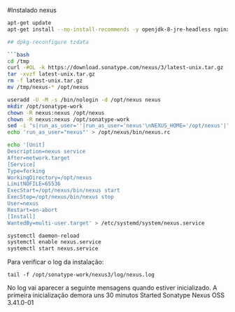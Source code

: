 #Instalado nexus
 ```bash
 apt-get update
 apt-get install --no-install-recommends -y openjdk-8-jre-headless nginx unzip curl net-tools

 ## dpkg-reconfigure tzdata

 ```bash
 cd /tmp
 curl -#OL -k https://download.sonatype.com/nexus/3/latest-unix.tar.gz
 tar -xvzf latest-unix.tar.gz
 rm -f latest-unix.tar.gz
 mv /tmp/nexus-* /opt/nexus

 useradd -U -M -s /bin/nologin -d /opt/nexus nexus
 mkdir /opt/sonatype-work
 chown -R nexus:nexus /opt/nexus
 chown -R nexus:nexus /opt/sonatype-work
 sed -i "s|run_as_user=''|run_as_user='nexus'\nNEXUS_HOME='/opt/nexus'|" /opt/nexus/bin/nexus
 echo 'run_as_user="nexus"' > /opt/nexus/bin/nexus.rc 

 echo '[Unit]
 Description=nexus service
 After=network.target
 [Service]
 Type=forking
 WorkingDirectory=/opt/nexus
 LimitNOFILE=65536
 ExecStart=/opt/nexus/bin/nexus start
 ExecStop=/opt/nexus/bin/nexus stop
 User=nexus
 Restart=on-abort
 [Install]
 WantedBy=multi-user.target' > /etc/systemd/system/nexus.service

 systemctl daemon-reload
 systemctl enable nexus.service
 systemctl start nexus.service
```
Para verificar o log da instalação:

 ```tail -f /opt/sonatype-work/nexus3/log/nexus.log```

No log vai aparecer a seguinte mensagens quando estiver inicializado. 
A primeira inicialização demora uns 30 minutos
   Started Sonatype Nexus OSS 3.41.0-01


 